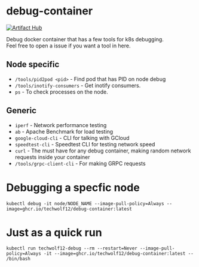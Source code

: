 # debug-container
[![Artifact Hub](https://img.shields.io/endpoint?url=https://artifacthub.io/badge/repository/techwolf12-debug-container)](https://artifacthub.io/packages/search?repo=techwolf12-debug-container)

Debug docker container that has a few tools for k8s debugging.  
Feel free to open a issue if you want a tool in here.

## Node specific
- `/tools/pid2pod <pid>` - Find pod that has PID on node debug
- `/tools/inotify-consumers` - Get inotify consumers.
- `ps` - To check processes on the node.

## Generic
- `iperf` - Network performance testing
- `ab` - Apache Benchmark for load testing
- `google-cloud-cli` - CLI for talking with GCloud
- `speedtest-cli` - Speedtest CLI for testing network speed
- `curl` - The must have for any debug container, making random network requests inside your container
- `/tools/grpc-client-cli` - For making GRPC requests

# Debugging a specfic node
```
kubectl debug -it node/NODE_NAME --image-pull-policy=Always --image=ghcr.io/techwolf12/debug-container:latest
```

# Just as a quick run
```
kubectl run techwolf12-debug --rm --restart=Never --image-pull-policy=Always -it --image=ghcr.io/techwolf12/debug-container:latest -- /bin/bash
```
